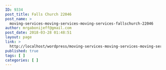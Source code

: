 ```yaml
---
ID: 9334
post_title: Falls Church 22046
post_name: >
  moving-services-moving-services-moving-services-fallschurch-22046
author: mrgabonijeff@gmail.com
post_date: 2018-03-28 01:48:51
layout: page
link: >
  http://localhost/wordpress/moving-services-moving-services-moving-services-fallschurch-22046/
published: true
tags: [ ]
categories: [ ]
---
```

